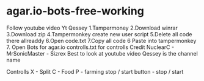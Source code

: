 # agar.io-bots-free-working
Follow youtube video Yt Qessey
1.Tampermoney
2.Download winrar
3.Download zip
4.Tampermonkey create new user script
5.Delete all code there allreaddy 
6.Open code.txt
7.Copy all code 
6 Paste into tampermonkey 
7. Open Bots for agar.io controlls.txt for controlls
Credit NuclearC - MrSonicMaster - Sizrex
Best to look at youtube video Qessey is the channel name

Controlls 
X - Split
C - Food
P - farming
stop / start button - stop / start
